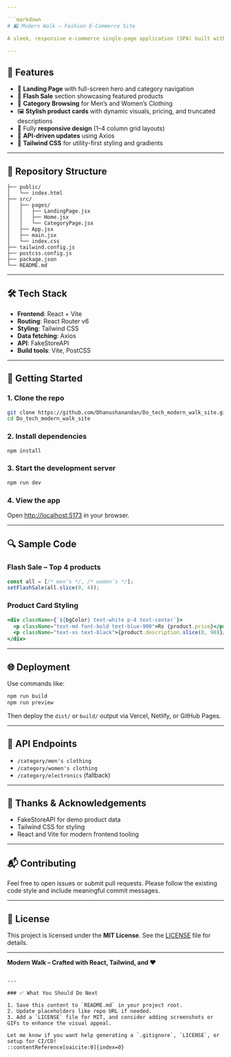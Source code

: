 ```yaml
---

```markdown
# 🛍️ Modern Walk – Fashion E-Commerce Site

A sleek, responsive e-commerce single-page application (SPA) built with **React**, **Tailwind CSS**, and **React Router**, featuring a flash sale and category-based browsing of men's and women's clothing. Powered by [FakeStoreAPI](https://fakestoreapi.com/) for faux product data.

---
```


## 🚀 Features

- 🌟 **Landing Page** with full-screen hero and category navigation
- 🧥 **Flash Sale** section showcasing featured products
- 👚 **Category Browsing** for Men’s and Women’s Clothing
- 🖼️ **Stylish product cards** with dynamic visuals, pricing, and truncated descriptions
- 📱 Fully **responsive design** (1–4 column grid layouts)
- 🔁 **API-driven updates** using Axios
- 🎨 **Tailwind CSS** for utility-first styling and gradients

---

## 📁 Repository Structure

```modern\_walk\_site/
├── public/
│   └── index.html
├── src/
│   ├── pages/
│   │   ├── LandingPage.jsx
│   │   ├── Home.jsx
│   │   └── CategoryPage.jsx
│   ├── App.jsx
│   ├── main.jsx
│   └── index.css
├── tailwind.config.js
├── postcss.config.js
├── package.json
└── README.md

````

---

## 🛠️ Tech Stack

- **Frontend**: React + Vite
- **Routing**: React Router v6
- **Styling**: Tailwind CSS
- **Data fetching**: Axios
- **API**: FakeStoreAPI
- **Build tools**: Vite, PostCSS

---

## 🎯 Getting Started

### 1. Clone the repo

```bash
git clone https://github.com/Dhanushanandan/Do_tech_modern_walk_site.git
cd Do_tech_modern_walk_site
````

### 2. Install dependencies

```bash
npm install
```

### 3. Start the development server

```bash
npm run dev
```

### 4. View the app

Open [http://localhost:5173](http://localhost:5173) in your browser.

---

## 🔍 Sample Code

### Flash Sale – Top 4 products

```js
const all = [/* men’s */, /* women’s */];
setFlashSale(all.slice(0, 4));
```

### Product Card Styling

```jsx
<div className={`${bgColor} text-white p-4 text-center`}>
  <p className="text-md font-bold text-blue-900">Rs {product.price}</p>
  <p className="text-xs text-black">{product.description.slice(0, 90)}…</p>
</div>
```

---

## 🌐 Deployment

Use commands like:

```bash
npm run build
npm run preview
```

Then deploy the `dist/` or `build/` output via Vercel, Netlify, or GitHub Pages.

---

## 📄 API Endpoints

* `/category/men's clothing`
* `/category/women's clothing`
* `/category/electronics` (fallback)

---

## 🧾 Thanks & Acknowledgements

* FakeStoreAPI for demo product data
* Tailwind CSS for styling
* React and Vite for modern frontend tooling

---

## 📬 Contributing

Feel free to open issues or submit pull requests. Please follow the existing code style and include meaningful commit messages.

---

## 📝 License

This project is licensed under the **MIT License**. See the [LICENSE](LICENSE) file for details.

---

**Modern Walk – Crafted with React, Tailwind, and ❤️**

```

---

### ✅ What You Should Do Next

1. Save this content to `README.md` in your project root.
2. Update placeholders like repo URL if needed.
3. Add a `LICENSE` file for MIT, and consider adding screenshots or GIFs to enhance the visual appeal.

Let me know if you want help generating a `.gitignore`, `LICENSE`, or setup for CI/CD!
::contentReference[oaicite:0]{index=0}
```
